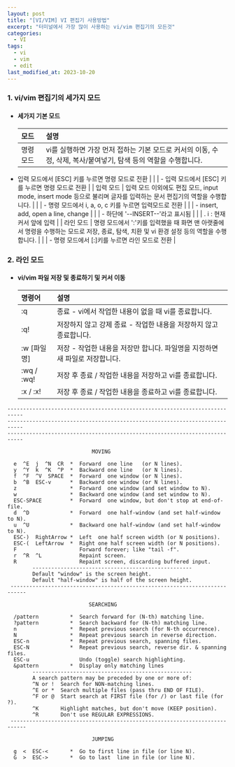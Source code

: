 ```yaml
---
layout: post
title: "[VI/VIM] VI 편집기 사용방법"
excerpt: "터미널에서 가장 많이 사용하는 vi/vim 편집기의 모든것"
categories:
  - VI
tags:
  - vi
  - vim
  - edit
last_modified_at: 2023-10-20
---
```


<!---->

### 1. vi/vim 편집기의 세가지 모드
* #### 세가지 기본 모드

  | 모드 | 설명 |
  |:---|:---|
  | 명령 모드 | vi를 실행하면 가장 먼저 접하는 기본 모드로 커서의 이동, 수정, 삭제, 복사/붙여넣기, 탐색 등의 역할을 수행합니다.
- 입력 모드에서 [ESC] 키를 누르면 명령 모드로 전환 |
  |           |   - 입력 모드에서 [ESC] 키를 누르면 명령 모드로 전환 |
  | 입력 모드 | 입력 모드 이외에도 편집 모드, input mode, insert mode 등으로 불리며 글자를 입력하는 문서 편집기의 역할을 수행합니다. |
  |           |   - 명령 모드에서 i, a, o, c 키를 누르면 입력모드로 전환 |
  |           |   - insert, add, open a line, change |
  |           |   - 하단에 '--INSERT--'라고 표시됨 |
  |           |     . i : 현재 커서 앞에 입력 |
  | 라인 모드 | 명령 모드에서 ':'키를 입력했을 때 화면 맨 아랫줄에서 명령을 수행하는 모드로 저장, 종료, 탐색, 치환 및 vi 환경 설정 등의 역할을 수행합니다. |
  |           |   - 명령 모드에서 [:]키를 누르면 라인 모드로 전환 |

<!---->

### 2. 라인 모드
* #### vi/vim 파일 저장 및 종료하기 및 커서 이동

  | 명령어 | 설명 |
  | :--- | :--- |
  | :q          | 종료 - vi에서 작업한 내용이 없을 때 vi를 종료합니다.                        |
  | :q!         | 저장하지 않고 강제 종료 - 작업한 내용을 저장하지 않고 종료합니다.           |
  | :w [파일명] | 저장 - 작업한 내용을 저장만 합니다. 파일명을 지정하면 새 파일로 저장합니다. |
  | :wq / :wq!  | 저장 후 종료 / 작업한 내용을 저장하고  vi를 종료합니다.                     |
  | :x / :x!    | 저장 후 종료 / 작업한 내용을 종료하고 vi를 종료합니다.                      |


```
---------------------------------------------------------------------------
---------------------------------------------------------------------------
---------------------------------------------------------------------------

                           MOVING

  e  ^E  j  ^N  CR  *  Forward  one line   (or N lines).
  y  ^Y  k  ^K  ^P  *  Backward one line   (or N lines).
  f  ^F  ^V  SPACE  *  Forward  one window (or N lines).
  b  ^B  ESC-v      *  Backward one window (or N lines).
  z                 *  Forward  one window (and set window to N).
  w                 *  Backward one window (and set window to N).
  ESC-SPACE         *  Forward  one window, but don't stop at end-of-file.
  d  ^D             *  Forward  one half-window (and set half-window to N).
  u  ^U             *  Backward one half-window (and set half-window to N).
  ESC-)  RightArrow *  Left  one half screen width (or N positions).
  ESC-(  LeftArrow  *  Right one half screen width (or N positions).
  F                    Forward forever; like "tail -f".
  r  ^R  ^L            Repaint screen.
  R                    Repaint screen, discarding buffered input.
        ---------------------------------------------------
        Default "window" is the screen height.
        Default "half-window" is half of the screen height.
 ---------------------------------------------------------------------------

                          SEARCHING

  /pattern          *  Search forward for (N-th) matching line.
  ?pattern          *  Search backward for (N-th) matching line.
  n                 *  Repeat previous search (for N-th occurrence).
  N                 *  Repeat previous search in reverse direction.
  ESC-n             *  Repeat previous search, spanning files.
  ESC-N             *  Repeat previous search, reverse dir. & spanning files.
  ESC-u                Undo (toggle) search highlighting.
  &pattern          *  Display only matching lines
        ---------------------------------------------------
        A search pattern may be preceded by one or more of:
        ^N or !  Search for NON-matching lines.
        ^E or *  Search multiple files (pass thru END OF FILE).
        ^F or @  Start search at FIRST file (for /) or last file (for ?).
        ^K       Highlight matches, but don't move (KEEP position).
        ^R       Don't use REGULAR EXPRESSIONS.
 ---------------------------------------------------------------------------

                           JUMPING

  g  <  ESC-<       *  Go to first line in file (or line N).
  G  >  ESC->       *  Go to last  line in file (or line N).
```